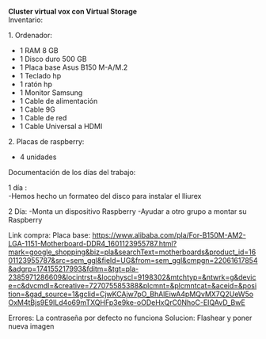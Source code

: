 **Cluster virtual vox con Virtual Storage**   
Inventario:

1\. Ordenador:

- 1  RAM 8 GB  
- 1 Disco duro 500 GB  
- 1 Placa base Asus B150 M-A/M.2  
- 1 Teclado hp  
- 1 ratón hp  
- 1 Monitor Samsung   
- 1 Cable de alimentación   
- 1 Cable 9G  
- 1 Cable de red
- 1 Cable Universal a HDMI

2\. Placas de raspberry:

- 4 unidades

Documentación de los días del trabajo:

1 día :   
\-Hemos hecho un formateo del disco para instalar el lliurex   

2 Día:
-Monta un dispositivo Raspberry
-Ayudar a otro grupo a montar su Raspberry


Link compra:
Placa base: https://www.alibaba.com/pla/For-B150M-AM2-LGA-1151-Motherboard-DDR4_1601123955787.html?mark=google_shopping&biz=pla&searchText=motherboards&product_id=1601123955787&src=sem_ggl&field=UG&from=sem_ggl&cmpgn=22061617854&adgrp=174155217993&fditm=&tgt=pla-2385971286609&locintrst=&locphyscl=9198302&mtchtyp=&ntwrk=g&device=c&dvcmdl=&creative=727075585388&plcmnt=&plcmntcat=&aceid=&position=&gad_source=1&gclid=CjwKCAjw7pO_BhAlEiwA4pMQvMX7Q2UeW5oOxM4tBjs9E9ILd4o69mTXQHFp3e9ke-oODeHxQrC0NhoC-EIQAvD_BwE

Errores: La contraseña por defecto no funciona
Solucion: Flashear y poner nueva imagen
